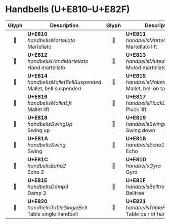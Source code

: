 Handbells (U+E810–U+E82F)
=========================

| **Glyph** | **Description** | **Glyph** | **Description**
| :-------: | --------------- | :-------: | ---------------
|<span class="bravura_large">&#xe810;</span> | **U+E810**<br/>*handbellsMartellato*<br/>Martellato | <span class="bravura_large">&#xe811;</span> | **U+E811**<br/>*handbellsMartellatoLift*<br/>Martellato lift
|<span class="bravura_large">&#xe812;</span> | **U+E812**<br/>*handbellsHandMartellato*<br/>Hand martellato | <span class="bravura_large">&#xe813;</span> | **U+E813**<br/>*handbellsMutedMartellato*<br/>Muted martellato
|<span class="bravura_large">&#xe814;</span> | **U+E814**<br/>*handbellsMalletBellSuspended*<br/>Mallet, bell suspended | <span class="bravura_large">&#xe815;</span> | **U+E815**<br/>*handbellsMalletBellOnTable*<br/>Mallet, bell on table
|<span class="bravura_large">&#xe816;</span> | **U+E816**<br/>*handbellsMalletLft*<br/>Mallet lift | <span class="bravura_large">&#xe817;</span> | **U+E817**<br/>*handbellsPluckLift*<br/>Pluck lift
|<span class="bravura_large">&#xe818;</span> | **U+E818**<br/>*handbellsSwingUp*<br/>Swing up | <span class="bravura_large">&#xe819;</span> | **U+E819**<br/>*handbellsSwingDown*<br/>Swing down
|<span class="bravura_large">&#xe81a;</span> | **U+E81A**<br/>*handbellsSwing*<br/>Swing | <span class="bravura_large">&#xe81b;</span> | **U+E81B**<br/>*handbellsEcho1*<br/>Echo
|<span class="bravura_large">&#xe81c;</span> | **U+E81C**<br/>*handbellsEcho2*<br/>Echo 2 | <span class="bravura_large">&#xe81d;</span> | **U+E81D**<br/>*handbellsGyro*<br/>Gyro
|<span class="bravura_large">&#xe81e;</span> | **U+E81E**<br/>*handbellsDamp3*<br/>Damp 3 | <span class="bravura_large">&#xe81f;</span> | **U+E81F**<br/>*handbellsBelltree*<br/>Belltree
|<span class="bravura_large">&#xe820;</span> | **U+E820**<br/>*handbellsTableSingleBell*<br/>Table single handbell | <span class="bravura_large">&#xe821;</span> | **U+E821**<br/>*handbellsTablePairBells*<br/>Table pair of handbells